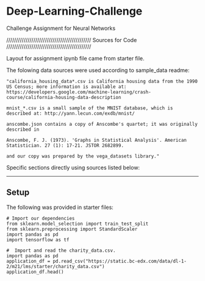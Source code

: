 # Deep-Learning-Challenge
Challenge Assignment for Neural Networks

////////////////////////////////////////////
Sources for Code
////////////////////////////////////////////

Layout for assignment ipynb file came from starter file.

The folowing data sources were used according to sample_data readme:

    "california_housing_data*.csv is California housing data from the 1990 US Census; more information is available at: https://developers.google.com/machine-learning/crash-course/california-housing-data-description

    mnist_*.csv is a small sample of the MNIST database, which is described at: http://yann.lecun.com/exdb/mnist/

    anscombe.json contains a copy of Anscombe's quartet; it was originally described in

    Anscombe, F. J. (1973). 'Graphs in Statistical Analysis'. American Statistician. 27 (1): 17-21. JSTOR 2682899.

    and our copy was prepared by the vega_datasets library."

Specific sections directly using sources listed below:

--------------------------------------------------
Setup 
--------------------------------------------------

The following was provided in starter files:

    # Import our dependencies
    from sklearn.model_selection import train_test_split
    from sklearn.preprocessing import StandardScaler
    import pandas as pd
    import tensorflow as tf

    #  Import and read the charity_data.csv.
    import pandas as pd 
    application_df = pd.read_csv("https://static.bc-edx.com/data/dl-1-2/m21/lms/starter/charity_data.csv")
    application_df.head()